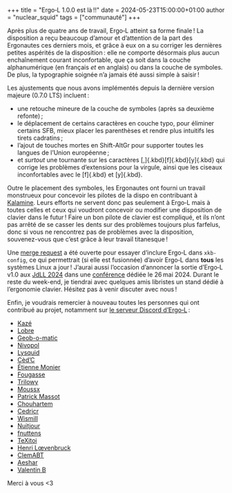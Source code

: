 +++
title = "Ergo‑L 1.0.0 est là !!"
date = 2024-05-23T15:00:00+01:00
author = "nuclear_squid"
tags = ["communauté"]
+++

Après plus de quatre ans de travail, Ergo‑L atteint sa forme finale ! La
disposition a reçu beaucoup d’amour et d’attention de la part des Ergonautes ces
derniers mois, et grâce à eux on a su corriger les dernières petites aspérités
de la disposition : elle ne comporte désormais plus aucun enchaînement courant
inconfortable, que ça soit dans la couche alphanumérique (en français *et* en
anglais) ou dans la couche de symboles. De plus, la typographie soignée n’a
jamais été aussi simple à saisir !

<!--more-->

Les ajustements que nous avons implémentés depuis la dernière version majeure
(0.7.0 LTS) incluent :

- une retouche mineure de la couche de symboles (après sa deuxième refonte) ;
- le déplacement de certains caractères en couche typo, pour éliminer certains
  SFB, mieux placer les parenthèses et rendre plus intuitifs les tirets
  cadratins ;
- l’ajout de touches mortes en Shift-AltGr pour supporter toutes les langues de
  l’Union européenne ;
- et *surtout* une tournante sur les caractères [,]{.kbd}[f]{.kbd}[y]{.kbd} qui
  corrige les problèmes d’extensions pour la virgule, ainsi que les ciseaux
  inconfortables avec le [f]{.kbd} et [y]{.kbd}.

Outre le placement des symboles, les Ergonautes ont fourni un travail
monstrueux pour concevoir les pilotes de la dispo en contribuant à
[Kalamine](https://github.com/OneDeadKey/kalamine). Leurs efforts ne servent
donc pas seulement à Ergo‑L mais à toutes celles et ceux qui voudront concevoir
ou modifier une disposition de clavier dans le futur ! Faire un bon pilote de
clavier est compliqué, et ils n’ont pas arrêté de se casser les dents sur des
problèmes toujours plus farfelus, donc si vous ne rencontrez pas de problèmes
avec la disposition, souvenez-vous que c’est grâce à leur travail titanesque !

Une [merge
request](https://gitlab.freedesktop.org/xkeyboard-config/xkeyboard-config/-/merge_requests/690)
a été ouverte pour essayer d’inclure Ergo‑L dans `xkb-config`, ce qui
permettrait (si elle est fusionnée) d’avoir Ergo‑L dans **tous** les systèmes
Linux a jour ! J’aurai aussi l’occasion d’annoncer la sortie d’Ergo‑L v1.0 aux
[JdLL 2024](https://jdll.org/) dans une
[conférence](https://pretalx.jdll.org/jdll2024/talk/QT7JBD/) dédiée le 26 mai
2024. Durant le reste du week-end, je tiendrai avec quelques amis libristes un
stand dédié à l’ergonomie clavier. Hésitez pas à venir discuter avec nous !

Enfin, je voudrais remercier à nouveau toutes les personnes qui ont contribué
au projet, notamment sur [le serveur Discord
d’Ergo‑L](https://discord.gg/5xR5K3nAFX) :

- [Kazé](https://github.com/fabi1cazenave)
- [Lobre](https://github.com/lobre)
- [Geob-o-matic](https://github.com/Geobert)
- [Nivopol](https://github.com/nivopol)
- [Lysquid](https://github.com/Lysquid)
- [Cèd’C](https://github.com/Ced-C)
- [Étienne Monier](https://github.com/etienne-monier)
- [Fougasse]() 
- [Trilowy](https://github.com/trilowy)
- [Moussx](https://github.com/gagbo)
- [Patrick Massot](https://github.com/PatrickMassot)
- [Chouhartem](https://github.com/Chouhartem)
- [Cedricr](https://codeberg.org/cedricr)
- [Wismill](https://github.com/wismill)
- [Nuitjour](https://h4.io/@helioselene)
- [fnuttens](https://github.com/fnuttens)
- [TeXitoi](https://github.com/TeXitoi)
- [Henri Lœvenbruck](https://piaille.fr/@loevenbruck@toot.portes-imaginaire.org)
- [ClemABT](https://github.com/ClemABT)
- [Aeshar](https://github.com/robinmoussu)
- [Valentin B](https://github.com/c4software)

Merci à vous <3

